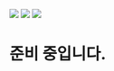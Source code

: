 [![](https://img.shields.io/badge/KMLA_Online-로고-red?longCache=true&style=for-the-badge)](../docs/logos.md) [![](https://img.shields.io/badge/KMLA_Online-배너-blue?longCache=true&style=for-the-badge)](../docs/banners.md) [![](https://img.shields.io/badge/KMLA_Online-컴포넌트-green?longCache=true&style=for-the-badge)](../docs/components.md)

# 준비 중입니다.
